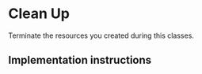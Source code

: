 # Clean Up

Terminate the resources you created during this classes.

## Implementation instructions

<!-- TODO: Add instructions -->
